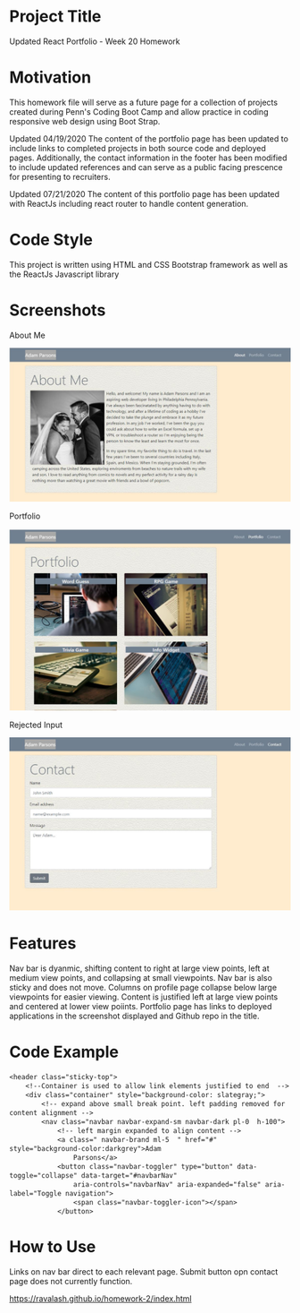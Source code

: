 # Project Title
Updated React Portfolio - Week 20 Homework

# Motivation 
This homework file will serve as a future page for a collection of projects created during Penn's Coding Boot Camp and allow practice in coding responsive web design using Boot Strap.

Updated 04/19/2020
The content of the portfolio page has been updated to include links to completed projects in both source code and deployed pages. Additionally, the contact information in the footer has been modified to include updated references and can serve as a public facing prescence for presenting to recruiters.

Updated 07/21/2020
The content of this portfolio page has been updated with ReactJs including react router to handle content generation.

# Code Style
This project is written using HTML and CSS Bootstrap framework as well as the ReactJs Javascript library

# Screenshots


About Me


![About](screenshots/about.jpg "About Me")


Portfolio


![Portfolio](screenshots/portfolio.JPG "Portfolio")


Rejected Input


![Contact](screenshots/contact.jpg "Contact")

# Features
Nav bar is dyanmic, shifting content to right at large view points, left at medium view points, and collapsing at small viewpoints. Nav bar is also sticky and does not move. Columns on profile page collapse below large viewpoints for easier viewing. Content is justified left at large view points and centered at lower view poiints. Portfolio page has links to deployed applications in the screenshot displayed and Github repo in the title. 

# Code Example
    <header class="sticky-top">
        <!--Container is used to allow link elements justified to end  -->
        <div class="container" style="background-color: slategray;">
            <!-- expand above small break point. left padding removed for content alignment -->
            <nav class="navbar navbar-expand-sm navbar-dark pl-0  h-100">
                <!-- left margin expanded to align content -->
                <a class=" navbar-brand ml-5  " href="#" style="background-color:darkgrey">Adam
                    Parsons</a>
                <button class="navbar-toggler" type="button" data-toggle="collapse" data-target="#navbarNav"
                    aria-controls="navbarNav" aria-expanded="false" aria-label="Toggle navigation">
                    <span class="navbar-toggler-icon"></span>
                </button>


# How to Use
Links on nav bar direct to each relevant page. Submit button opn contact page does not currently function.

https://ravalash.github.io/homework-2/index.html


